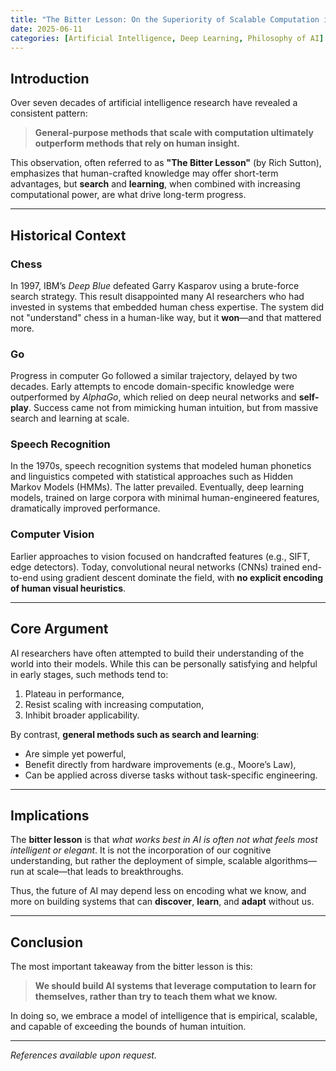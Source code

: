 ```yaml
---
title: "The Bitter Lesson: On the Superiority of Scalable Computation in AI"
date: 2025-06-11
categories: [Artificial Intelligence, Deep Learning, Philosophy of AI]
---
```


## Introduction

Over seven decades of artificial intelligence research have revealed a consistent pattern:  
> **General-purpose methods that scale with computation ultimately outperform methods that rely on human insight.**

This observation, often referred to as **"The Bitter Lesson"** (by Rich Sutton), emphasizes that human-crafted knowledge may offer short-term advantages, but **search** and **learning**, when combined with increasing computational power, are what drive long-term progress.

---

## Historical Context

### Chess

In 1997, IBM’s *Deep Blue* defeated Garry Kasparov using a brute-force search strategy. This result disappointed many AI researchers who had invested in systems that embedded human chess expertise. The system did not "understand" chess in a human-like way, but it **won**—and that mattered more.

### Go

Progress in computer Go followed a similar trajectory, delayed by two decades. Early attempts to encode domain-specific knowledge were outperformed by *AlphaGo*, which relied on deep neural networks and **self-play**. Success came not from mimicking human intuition, but from massive search and learning at scale.

### Speech Recognition

In the 1970s, speech recognition systems that modeled human phonetics and linguistics competed with statistical approaches such as Hidden Markov Models (HMMs). The latter prevailed. Eventually, deep learning models, trained on large corpora with minimal human-engineered features, dramatically improved performance.

### Computer Vision

Earlier approaches to vision focused on handcrafted features (e.g., SIFT, edge detectors). Today, convolutional neural networks (CNNs) trained end-to-end using gradient descent dominate the field, with **no explicit encoding of human visual heuristics**.

---

## Core Argument

AI researchers have often attempted to build their understanding of the world into their models. While this can be personally satisfying and helpful in early stages, such methods tend to:

1. Plateau in performance,
2. Resist scaling with increasing computation,
3. Inhibit broader applicability.

By contrast, **general methods such as search and learning**:
- Are simple yet powerful,
- Benefit directly from hardware improvements (e.g., Moore’s Law),
- Can be applied across diverse tasks without task-specific engineering.

---

## Implications

The **bitter lesson** is that *what works best in AI is often not what feels most intelligent or elegant*. It is not the incorporation of our cognitive understanding, but rather the deployment of simple, scalable algorithms—run at scale—that leads to breakthroughs.

Thus, the future of AI may depend less on encoding what we know, and more on building systems that can **discover**, **learn**, and **adapt** without us.

---

## Conclusion

The most important takeaway from the bitter lesson is this:

> **We should build AI systems that leverage computation to learn for themselves, rather than try to teach them what we know.**

In doing so, we embrace a model of intelligence that is empirical, scalable, and capable of exceeding the bounds of human intuition.

---

*References available upon request.*
